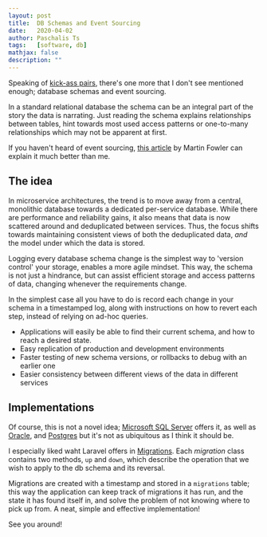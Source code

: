```yaml
---
layout: post
title:  DB Schemas and Event Sourcing
date:   2020-04-02
author: Paschalis Ts
tags:   [software, db]
mathjax: false
description: ""
---
```


Speaking of [kick-ass pairs](https://tpaschalis.github.io/gc-and-concurrency/), there's one more that I don't see mentioned enough; database schemas and event sourcing.

In a standard relational database the schema can be an integral part of the story the data is narrating. Just reading the schema explains relationships between tables, hint towards most used access patterns or one-to-many relationships which may not be apparent at first.

If you haven't heard of event sourcing, [this article](https://martinfowler.com/eaaDev/EventSourcing.html) by Martin Fowler can explain it much better than me.

## The idea 

In microservice architectures, the trend is to move away from a central, monolithic database towards a dedicated per-service database. While there are performance and reliability gains, it also means that data is now scattered around and deduplicated between services. Thus, the focus shifts towards maintaining consistent views of both the deduplicated data, *and* the model under which the data is stored.

Logging every database schema change is the simplest way to 'version control' your storage, enables a more agile mindset. This way, the schema is not just a hindrance, but can assist efficient storage and access patterns of data, changing whenever the requirements change.

In the simplest case all you have to do is record each change in your schema in a timestamped log, along with instructions on how to revert each step, instead of relying on ad-hoc queries.

- Applications will easily be able to find their current schema, and how to reach a desired state.
- Easy replication of production and development environments
- Faster testing of new schema versions, or rollbacks to debug with an earlier one
- Easier consistency between different views of the data in different services


## Implementations
Of course, this is not a novel idea; [Microsoft SQL Server](https://docs.microsoft.com/en-us/sql/relational-databases/track-changes/track-data-changes-sql-server) offers it, as well as [Oracle](https://docs.oracle.com/cd/E24628_01/em.121/e27046/change_management.htm#EMLCM11769), and [Postgres](https://wiki.postgresql.org/wiki/Audit_trigger) but it's not as ubiquitous as I think it should be.

I especially liked waht Laravel offers in [Migrations](https://laravel.com/docs/5.8/migrations). Each *migration* class contains two methods, `up` and `down`, which describe the operation that we wish to apply to the db schema and its reversal.

Migrations are created with a timestamp and stored in a `migrations` table; this way the application can keep track of migrations it has run, and the state it has found itself in, and solve the problem of not knowing where to pick up from. A neat, simple and effective implementation!

See you around!
